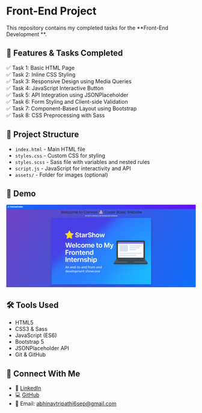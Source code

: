 
#  Front-End  Project

This repository contains my completed tasks for the **Front-End Development **.

## 🚀 Features & Tasks Completed

✅ Task 1: Basic HTML Page  
✅ Task 2: Inline CSS Styling  
✅ Task 3: Responsive Design using Media Queries  
✅ Task 4: JavaScript Interactive Button  
✅ Task 5: API Integration using JSONPlaceholder  
✅ Task 6: Form Styling and Client-side Validation  
✅ Task 7: Component-Based Layout using Bootstrap  
✅ Task 8: CSS Preprocessing with Sass

## 📂 Project Structure

- `index.html` - Main HTML file
- `styles.css` - Custom CSS for styling
- `styles.scss` - Sass file with variables and nested rules
- `script.js` - JavaScript for interactivity and API
- `assets/` - Folder for images (optional)

## 📸 Demo
![home](image.png)


## 🛠️ Tools Used

- HTML5  
- CSS3 & Sass  
- JavaScript (ES6)  
- Bootstrap 5  
- JSONPlaceholder API  
- Git & GitHub

## 📢 Connect With Me

- 💼 [LinkedIn](https://www.linkedin.com/in/abhinav-tripathi-770224253/)  
- 💻 [GitHub](https://github.com/0609Abhinav)  
- 📧 Email: abhinavtripathi6sep@gmail.com



